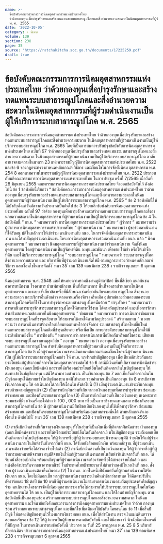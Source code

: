 ```yaml
---
name: >-
  ข้อบังคับคณะกรรมการการนิคมอุตสาหกรรมแห่งประเทศไทย
  ว่าด้วยกองทุนเพื่อบำรุงรักษาและสร้างทดแทนระบบสาธารณูปโภคและสิ่งอำนวยความสะดวกในนิคมอุตสาหกรรมที่ผู้ร่วมดำเนินงานเป็นผู้ให้บริการระบบสาธารณูปโภค
  พ.ศ. 2565
date: '2022-10-05'
category: ง พิเศษ
volume: 139
section: 238
page: 35
source: 'https://ratchakitcha.soc.go.th/documents/17225259.pdf'
draft: true
---
```


# ข้อบังคับคณะกรรมการการนิคมอุตสาหกรรมแห่งประเทศไทย ว่าด้วยกองทุนเพื่อบำรุงรักษาและสร้างทดแทนระบบสาธารณูปโภคและสิ่งอำนวยความสะดวกในนิคมอุตสาหกรรมที่ผู้ร่วมดำเนินงานเป็นผู้ให้บริการระบบสาธารณูปโภค พ.ศ. 2565

ข้อบังคับคณะกรรมการการนิคมอุตสาหกรรมแห่งประเทศไทย ว่าด้วยกองทุนเพื่อบำรุงรักษาและสร้างทดแทนระบบสาธารณูปโภคและสิ่งอำนวยความสะดวก ในนิคมอุตสาหกรรมที่ผู้ร่วมดาเนินงานเป็นผู้ให้บริการระบบสาธารณูปโภค พ.ศ. 2565 โดยที่เป็นการสมควรปรับปรุงข้อบังคับการนิคมอุตสาหกรรมแห่งประเทศไทย ฉบับที่ 97 ว่าด้วยกองทุนเพื่อบำรุงรักษาและสร้างทดแทนระบบสาธารณูปโภคและสิ่งอำนวยความสะดวก ในนิคมอุตสาหกรรมที่ผู้ร่วมดาเนินงานเป็นผู้ให้บริการระบบสาธารณูปโภค อาศัยอานาจตามความในมาตรา 23 แห่งพระราชบัญญัติการนิคมอุตสาหกรรมแห่งประเทศไทย พ.ศ. 2522 และข้อ 6 ของกฎกระทรวงกาหนดหลักเกณฑ์ วิธีการ และเงื่อนไขในการจัดตั้งนิคม อุตสาหกรรม พ.ศ. 254 8 ออกตามความในพระราชบัญญัติการนิคมอุตสาหกรรมแห่งประเทศไทย พ.ศ. 2522 ประกอบกับมติคณะกรรมการการนิคมอุตสาหกรรมแห่งประเทศไทย ในการประชุม ครั้งที่ 7/2565 เมื่อวันที่ 28 มิถุนายน 2565 คณะกรรมการการนิคมอุตสาหกรรมแห่งประเทศไทย จึงออกข้อบังคับไว้ ดังต่อ ไปนี้ ข้อ 1 ข้อบังคับนี้เรียกว่า “ ข้อบังคับคณะกรรมการการนิคมอุตสาหกรรมแห่งประเทศไทย ว่าด้วยกองทุนเพื่อบารุงรักษาและสร้างทดแทนระบบสาธารณูปโภคและสิ่งอานวยความสะดวกในนิคม อุตสาหกรรมที่ผู้ร่วมดาเนินงานเป็นผู้ให้บริการระบบสาธารณูปโภค พ.ศ. 2565 ” ข้อ 2 ข้อบังคับนี้ให้ใช้บังคับตั้งแต่วันถัดจากวันประกาศเป็นต้นไป ข้อ 3 ให้ยกเลิกข้อบังคับการนิคมอุตสาหกรรมแห่งประเทศไทย ฉบับที่ 97 ว่าด้วย กองทุนเพื่อบารุงรักษาและสร้างทดแทนระบบสาธารณูปโภคและสิ่งอานวยความสะดวกในนิคมอุตสาหกรรม ที่ผู้ร่วมดาเนินงานเป็นผู้ให้บริการระบบสาธารณูปโภค ข้อ 4 ในข้อบังคับนี้ “ กนอ. ” หมายความว่า การนิคมอุตสาหกรรมแห่งประเทศไทย “ ผู้ว่าการ ” หมายความว่า ผู้ว่าการการนิคมอุตสาหกรรมแห่งประเทศไทย “ ผู้ร่วมดาเนินงาน ” หมายความว่า ผู้ขอร่วมดาเนินงานที่ได้รับอนุ มัติในหลักการให้เข้าร่วม ดาเนินงานกับ กนอ. ในการจัดตั้งนิคมอุตสาหกรรมร่วมดาเนินงาน และได้ทาสัญญาร่วมดาเนินงาน โครงการนิคมอุตสาหกรรมร่วมดาเนินงานกับ กนอ. แล้ว “ นิคมอุตสาหกรรม ” หมายความว่า นิคมอุตสาหกรรมที่ผู้ร่วมดาเนินงานเข้าร่วมดาเนินงาน จัดตั้งนิคมอุตสาหกรรม โดยผู้ร่วมดาเนินงานเป็นผู้จัดหาที่ดิน ลงทุนและพัฒนา เพื่อขาย ให้เช่า หรือให้เช่าซื้อที่ดิน และให้บริการระบบสาธารณูปโภค “ ระบบสาธารณูปโภค ” หมายความว่า ระบบสาธารณูปโภค สิ่งอานวยความสะดวก และ บริการอื่นที่ผู้ร่วมดาเนินงานจัดให้มี ตามกฎกระทรวงกำหนดหลักเกณฑ์ วิธีการ และเงื่อนไขในการจัดตั้ง ้ หนา 35 ่ เลม 139 ตอนพิเศษ 238 ง ราชกิจจานุเบกษา 6 ตุลาคม 2565

นิคมอุตสาหกรรม พ.ศ. 2548 และให้หมายความรวมถึงงานภูมิสถาปัตย์ พื้นที่สีเขียว แนวกันชน อาคารสานักงาน โรงอาหาร บ้านพักพนักงาน พื้นที่สันทนาการ พื้นที่จอดรถส่วนกลางในนิคม อุตสาหกรรม และระบบ ที่เกี่ยวข้องหรือที่มีลักษณะเช่นเดียวกันกับระบบสาธารณูปโภค สิ่งอานวย ความสะดวก และบริการอื่นดังกล่าว ตลอดจนเครื่องจักร เครื่องมือ อุปกรณ์และส่วนควบของระบบ สาธารณูปโภคหรือที่ใช้ในการบำรุงรักษาระบบสาธารณูปโภคนั้นด้วย “ บำรุงรักษา ” หมายความว่า การดาเนินการบารุงรักษาระบบสาธารณูปโภคให้สามารถใช้งาน ได้ตามวัตถุประสงค์ และเพื่อการรักษา ส่งเสริมสภาพแวดล้อมภายในนิคมอุตสาหกรรม “ ซ่อมแซม ” หมายความว่า การดาเนินการซ่อมแซมระบบสาธารณูปโภคที่ชารุดเสียหาย ให้สามารถใช้งานได้ตามวัตถุประสงค์ “ สร้างทดแทน ” ห มายความว่า การดาเนินการสร้างหรือเปลี่ยนทดแทนหรือการจัดการ ระบบสาธารณูปโภคใหม่ขึ้นใหม่ทดแทนระบบสาธารณูปโภคเดิมที่ชำรุดเสียหาย หรือเพื่อเป็น การยกระดับระบบสาธารณูปโภคให้มีประสิทธิภาพยิ่งขึ้น “ การป้องกัน ” หมายความว่า การดาเนินการเพื่อป้องกันหรือแก้ไขความ เสียหายระบบ สาธารณูปโภคจากเหตุสุดวิสัย “ กองทุน ” หมายความว่า กองทุนเพื่อบารุงรักษาและสร้างทดแทนระบบสาธารณูปโภค สำหรับนิคมอุตสาหกรรมที่ผู้ร่วมดาเนินงานเป็นผู้ให้บริการระบบสาธารณูปโภค ข้อ 5 เมื่อผู้ร่วมดาเนินงานชาระเงินตามหลักเกณฑ์และเงื่อนไขกรณีผู้ร่วมดาเ นินงานเป็น ผู้ให้บริการระบบสาธารณูปโภคแล้ว ให้ กนอ. นาฝากเข้าบัญชีกองทุน เพื่อเป็นหลักประกันและ ประโยชน์แก่ผู้ประกอบกิจการในนิคมอุตสาหกรรมต่อไป ข้อ 6 กรณีมีเงินเพิ่มที่เกิดจากการผิดนัดชำระเงินกองทุน (ดอกเบี้ยผิดนัด) และรายได้หรือ ผลประโยชน์อื่นใดอันเกิดจากเงินในบัญชีกองทุน ให้สมทบเข้าในบัญชีกองทุน แต่มิให้นามารวมคำนวณ เป็นเงินกองทุน ข้อ 7 ดอกเบี้ยอันเกิดจากเงินในบัญชีกองทุนให้สมทบเข้าในบัญชีกองทุน แต่มิให้นามา รวมคำนวณเป็นเงินกองทุน ข้อ 8 การเบิกจ่ายเงินจากกองทุน ให้ ดาเนินการได้ภายใต้เงื่อนไข ดังต่อไปนี้ (1) เมื่อผู้ร่วมดาเนินงานชำระเงินกองทุนครบถ้วนตามสัญญาแล้ว (2) เป็นการเบิกเงินส่วนที่เกินจากวงเงินกองทุนเพื่อการบำรุงรักษา ซ่อมแซม สร้างทดแทน และป้องกันระบบสาธารณูปโภค (3) เป็นการเบิกเงินส่วนที่เป็นวงเงินกองทุ นเฉพาะการซ่อมแซมที่มีวงเงินครั้งละไม่ต่ากว่า 100 , 000 บาท หรือเป็นการสร้างทดแทนและการป้องกันระบบสาธารณูปโภคเท่านั้น ข้อ 9 ผู้ร่วมดาเนินงานมีสิทธิขอเบิกเงินกองทุนไปใช้เพื่อบารุงรักษา ซ่อมแซม สร้างทดแทน และป้องกันระบบสาธารณูปโภคสำหรับนิคมอุตสาหกรรมนั้นได้ ตามหลักเกณฑ์และเงื่อนไข ดังต่อไปนี้ ้ หนา 36 ่ เลม 139 ตอนพิเศษ 238 ง ราชกิจจานุเบกษา 6 ตุลาคม 2565

(1) กรณีเบิกเงินส่วนที่เกินจากวงเงินกองทุน ทั้งในส่วนที่เป็นเงินเพิ่มที่เกิดจากผิดนัดชาระ เงินกองทุน (ดอกเบี้ยผิดนัดชาระ) และรายได้หรือผลประโยชน์อื่นใดอันเกิดจากเงิ นในบัญชีกองทุน รวมถึงดอกเบี้ยอันเกิดจากเงินในบัญชีกองทุน ให้ผู้ว่าการหรือผู้ที่ผู้ว่าการมอบหมายพิจารณาอนุมัติ จ่ายเงินให้แก่ผู้ร่วมดาเนินงานภายในสิบห้าวันนับจากวันที่ กนอ. ได้รับหนังสือขอเบิกเงิน พร้อมหลักฐาน ที่ผู้ร่วมดาเนินงานจะต้องจ่ายหรือได้สำรองจ่ำยไปแล้ว (2) กรณีเบิกเงินส่วนที่เป็นวงเงินกองทุน ให้ผู้ว่าการหรือผู้ที่ผู้ว่าการมอบหมายพิจารณา อนุมัติจ่ายเงินให้แก่ผู้ร่วมดาเนินงานภายในสิบห้าวันนับจากวันที่ กนอ. ได้รับหนังสือขอเบิกเงิน พร้อมหลักฐานที่ผู้ร่วมดาเนินงานจะต้องจ่ายหรือได้สารองจ่ายไปแล้ ว และหนังสือค้าประกันจากธนาคารพาณิชย์ ในประเทศไทยมีระยะเวลาไม่ต่ากว่าสองปีในวงเงินที่ กนอ. สั่งจ่าย ผู้ร่วมดาเนินงานต้องคืนเงินตาม (2) ให้ กนอ. ภายในหนึ่งปีนับแต่วันที่ผู้ร่วมดำเนินงานได้รับ เงินจาก กนอ. โดยไม่มีดอกเบี้ย หากผู้ร่วมดาเนินงานชาระเงินคืนล่าช้ากว่ากาหนด ให้คิดค่าปรับใน อัตราร้อยละ 18 ต่อปี ข้อ 10 กรณีที่ผู้ร่วมดำเนินงานไม่สามารถดำเนินงานตามวัตถุประสงค์หรือสัญญาร่วม ดาเนินงานโครงการจัดตั้งนิคมอุตสาหกรรม หรือไม่สามารถให้บริการระบบสาธารณูปโภคในนิคม อุตสาหกรรมได้ ให้ กนอ. เป็นผู้ให้บริการระบบสาธารณูปโภคแทน และให้โอนย้ายบัญชีกองทุน ตามข้อบังคับนี้เป็นกองทุนซ่อม สร้างทดแทนระบบสาธารณูปโภคและสิ่งอำนวยความสะดวก ในนิคมอุตสาหกรรม และให้นาข้อบังคับคณะกรรมการการนิคมอุตสาหกรรมแห่งประเทศไทย ว่าด้วย กองทุนซ่อม สร้างทดแทนระบบสาธารณูปโภค และที่แก้ไขเพิ่มเติมมาใช้บังคับ โดยอนุโลม ข้อ 11 เมื่อสิ้นปีบัญชี ให้แสดงบัญชีกองทุนไว้ในงบการเงินรวมของ กนอ. เพื่อให้สำนักงาน ตรวจเงินแผ่นดินตรวจสอบและรับรอง ข้อ 12 ให้ผู้ว่าการเป็นผู้รักษาการตามข้อบังคับนี้ และให้มีอานาจวิ นิจฉัยชี้ขาดในกรณีที่มีปัญหา ในการดาเนินการตามข้อบังคับนี้ ประกาศ ณ วันที่ 25 กรกฎาคม พ.ศ. 25 6 5 นรินทร์ กัลยาณมิตร ประธานกรรมการการนิคมอุตสาหกรรมแห่งประเทศไทย ้ หนา 37 ่ เลม 139 ตอนพิเศษ 238 ง ราชกิจจานุเบกษา 6 ตุลาคม 2565
